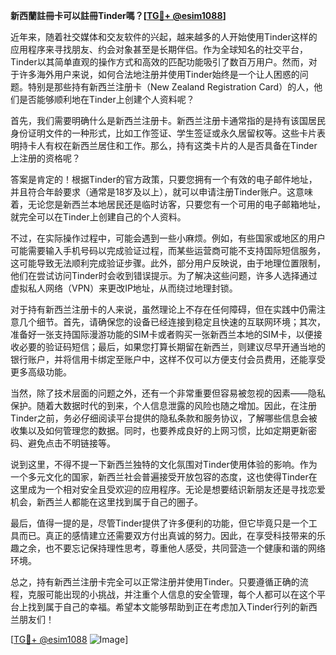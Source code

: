 **新西蘭註冊卡可以註冊Tinder嗎？[[TG💪+ @esim1088](https://t.me/s/esim1088)]**

近年来，随着社交媒体和交友软件的兴起，越来越多的人开始使用Tinder这样的应用程序来寻找朋友、约会对象甚至是长期伴侣。作为全球知名的社交平台，Tinder以其简单直观的操作方式和高效的匹配功能吸引了数百万用户。然而，对于许多海外用户来说，如何合法地注册并使用Tinder始终是一个让人困惑的问题。特别是那些持有新西兰注册卡（New Zealand Registration Card）的人，他们是否能够顺利地在Tinder上创建个人资料呢？

首先，我们需要明确什么是新西兰注册卡。新西兰注册卡通常指的是持有该国居民身份证明文件的一种形式，比如工作签证、学生签证或永久居留权等。这些卡片表明持卡人有权在新西兰居住和工作。那么，持有这类卡片的人是否具备在Tinder上注册的资格呢？

答案是肯定的！根据Tinder的官方政策，只要您拥有一个有效的电子邮件地址，并且符合年龄要求（通常是18岁及以上），就可以申请注册Tinder账户。这意味着，无论您是新西兰本地居民还是临时访客，只要您有一个可用的电子邮箱地址，就完全可以在Tinder上创建自己的个人资料。

不过，在实际操作过程中，可能会遇到一些小麻烦。例如，有些国家或地区的用户可能需要输入手机号码以完成验证过程，而某些运营商可能不支持国际短信服务，这可能导致无法顺利完成验证步骤。此外，部分用户反映说，由于地理位置限制，他们在尝试访问Tinder时会收到错误提示。为了解决这些问题，许多人选择通过虚拟私人网络（VPN）来更改IP地址，从而绕过地理封锁。

对于持有新西兰注册卡的人来说，虽然理论上不存在任何障碍，但在实践中仍需注意几个细节。首先，请确保您的设备已经连接到稳定且快速的互联网环境；其次，准备好一张支持国际漫游功能的SIM卡或者购买一张新西兰本地的SIM卡，以便接收必要的验证码短信；最后，如果您打算长期留在新西兰，则建议尽早开通当地的银行账户，并将信用卡绑定至账户中，这样不仅可以方便支付会员费用，还能享受更多高级功能。

当然，除了技术层面的问题之外，还有一个非常重要但容易被忽视的因素——隐私保护。随着大数据时代的到来，个人信息泄露的风险也随之增加。因此，在注册Tinder之前，务必仔细阅读平台提供的隐私条款和服务协议，了解哪些信息会被收集以及如何管理您的数据。同时，也要养成良好的上网习惯，比如定期更新密码、避免点击不明链接等。

说到这里，不得不提一下新西兰独特的文化氛围对Tinder使用体验的影响。作为一个多元文化的国家，新西兰社会普遍接受开放包容的态度，这也使得Tinder在这里成为一个相对安全且受欢迎的应用程序。无论是想要结识新朋友还是寻找恋爱机会，新西兰人都能在这里找到属于自己的圈子。

最后，值得一提的是，尽管Tinder提供了许多便利的功能，但它毕竟只是一个工具而已。真正的感情建立还需要双方付出真诚的努力。因此，在享受科技带来的乐趣之余，也不要忘记保持理性思考，尊重他人感受，共同营造一个健康和谐的网络环境。

总之，持有新西兰注册卡完全可以正常注册并使用Tinder。只要遵循正确的流程，克服可能出现的小挑战，并注重个人信息的安全管理，每个人都可以在这个平台上找到属于自己的幸福。希望本文能够帮助到正在考虑加入Tinder行列的新西兰朋友们！

[[TG💪+ @esim1088](https://t.me/s/esim1088) ![Image](https://i.postimg.cc/4NQfJmqS/Snipaste-2025-05-13-00-14-12.png)]